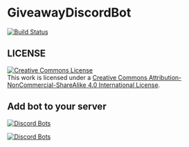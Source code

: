 # GiveawayDiscordBot
[![Build Status](https://travis-ci.com/megoRU/GiveawayDiscordBot.svg?branch=master)](https://travis-ci.com/megoRU/GiveawayDiscordBot)

## LICENSE

<a rel="license" href="http://creativecommons.org/licenses/by-nc-sa/4.0/"><img alt="Creative Commons License" style="border-width:0" src="https://i.creativecommons.org/l/by-nc-sa/4.0/88x31.png" /></a><br />This work is licensed under a <a rel="license" href="http://creativecommons.org/licenses/by-nc-sa/4.0/">Creative Commons Attribution-NonCommercial-ShareAlike 4.0 International License</a>.


## Add bot to your server
[![Discord Bots](https://top.gg/api/widget/servers/.svg)](https://top.gg/bot/)

[![Discord Bots](https://top.gg/api/widget/.svg)](https://top.gg/bot/)